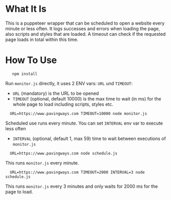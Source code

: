 # What It Is

This is a puppeteer wrapper that can be scheduled to open a website every minute or less often.
It logs successes and errors when loading the page, also scripts and styles that are loaded.
A timeout can check if the requested page loads in total within this time.

# How To Use

```shell
   npm install
```

Run `monitor.js` directly, it uses 2 ENV vars: `URL` und `TIMEOUT`:

- `URL` (mandatory) is the URL to be opened
- `TIMEOUT` (optional, default 10000) is the max time to wait (in ms) for the whole page to load including scripts, styles etc.

```shell
  URL=https://www.pavingways.com TIMEOUT=10000 node monitor.js
```

Scheduled use runs every minute. You can set `INTERVAL` env var to execute less often

- `INTERVAL` (optional, default 1, max 59) time to wait between executions of `monitor.js` 

```shell
  URL=https://www.pavingways.com node schedule.js
```

This runs `monitor.js` every minute.

```shell
  URL=https://www.pavingways.com TIMEOUT=2000 INTERVAL=3 node schedule.js
```

This runs `monitor.js` every 3 minutes and only waits for 2000 ms for the page to load.
